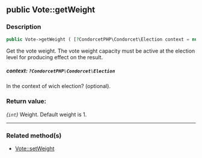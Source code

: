 ## public Vote::getWeight

### Description    

```php
public Vote->getWeight ( [?CondorcetPHP\Condorcet\Election context = null] ): int
```

Get the vote weight. The vote weight capacity must be active at the election level for producing effect on the result.
    

##### **context:** *```?CondorcetPHP\Condorcet\Election```*   
In the context of wich election? (optional).    


### Return value:   

*(```int```)* Weight. Default weight is 1.


---------------------------------------

### Related method(s)      

* [Vote::setWeight](../Vote%20Class/public%20Vote--setWeight.md)    
